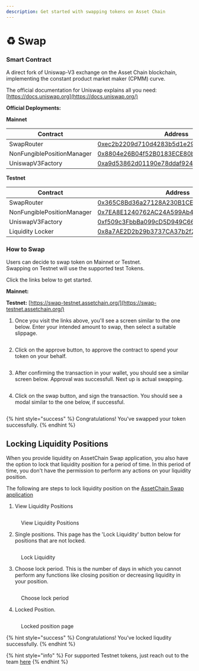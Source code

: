 ```yaml
---
description: Get started with swapping tokens on Asset Chain
---
```


# ♻️ Swap

### Smart Contract

A direct fork of Uniswap-V3 exchange on the Asset Chain blockchain, implementing the constant product market maker (CPMM) curve.

The official documentation for Uniswap explains all you need: [https://docs.uniswap.org](https://docs.uniswap.org/)

**Official Deployments:**

**Mainnet**

<table><thead><tr><th width="275">Contract</th><th>Address</th></tr></thead><tbody><tr><td>SwapRouter</td><td><a href="https://scan.assetchain.org/address/0xEC2B2209D710D4283b5d1e29441Df0Dbb9ceE5c3">0xec2b2209d710d4283b5d1e29441df0dbb9cee5c3</a></td></tr><tr><td>NonFungiblePositionManager</td><td><a href="https://scan.assetchain.org/address/0x8804e26B04f52B0183ECE80b797d1c1079956E56">0x8804e26B04f52B0183ECE80b797d1c1079956E56</a></td></tr><tr><td>UniswapV3Factory</td><td><a href="https://scan.assetchain.org/address/0xa9d53862D01190e78dDAf924a8F497b4F8bb5163">0xa9d53862d01190e78ddaf924a8f497b4f8bb5163</a></td></tr></tbody></table>

**Testnet**

<table><thead><tr><th width="272">Contract</th><th>Address</th></tr></thead><tbody><tr><td>SwapRouter</td><td><a href="https://scan-testnet.assetchain.org/address/0x365C8Bd36a27128A230B1CE8f7027d7a9e5A8f82">0x365C8Bd36a27128A230B1CE8f7027d7a9e5A8f82</a></td></tr><tr><td>NonFungiblePositionManager</td><td><a href="https://scan-testnet.assetchain.org/address/0x7EA8E1240762AC24A599Ab4eD86E39f989BC78A9">0x7EA8E1240762AC24A599Ab4eD86E39f989BC78A9</a></td></tr><tr><td>UniswapV3Factory</td><td><a href="https://scan-testnet.assetchain.org/address/0xf509c3FbbBa099cD5D949C6621C218B3E52670F8">0xf509c3FbbBa099cD5D949C6621C218B3E52670F8</a></td></tr><tr><td>Liquidity Locker</td><td><a href="https://scan-testnet.assetchain.org/address/0x8a7AE2D2b29b3737CA37b2f2a6406A0533015990">0x8a7AE2D2b29b3737CA37b2f2a6406A0533015990</a></td></tr></tbody></table>

### How to Swap

Users can decide to swap token on Mainnet or Testnet.\
Swapping on Testnet will use the supported test Tokens.

Click the links below to get started.

**Mainnet:**

**Testnet:** [https://swap-testnet.assetchain.org/](https://swap-testnet.assetchain.org/)

1. Once you visit the links above, you'll see a screen similar to the one below. Enter your intended amount to swap, then select a suitable slippage.

<figure><img src="https://raw.githubusercontent.com/theiceeman/asset-chain-assets/main/gitbooks/swap/1.png" alt=""><figcaption></figcaption></figure>

2. Click on the approve button, to approve the contract to spend your token on your behalf.

<figure><img src="https://raw.githubusercontent.com/theiceeman/asset-chain-assets/main/gitbooks/swap/2.png" alt=""><figcaption></figcaption></figure>

3. After confirming the transaction in your wallet, you should see a similar screen below. Approval was successfull. Next up is actual swapping.

<figure><img src="https://raw.githubusercontent.com/theiceeman/asset-chain-assets/main/gitbooks/swap/3.png" alt=""><figcaption></figcaption></figure>

4. Click on the swap button, and sign the transaction. You should see a modal similar to the one below, if successful.

<figure><img src="https://raw.githubusercontent.com/theiceeman/asset-chain-assets/main/gitbooks/swap/4.png" alt=""><figcaption></figcaption></figure>

{% hint style="success" %}
Congratulations! You've swapped your token successfully.
{% endhint %}

## Locking Liquidity Positions

When you provide liquidity on AssetChain Swap application, you also have the option to lock that liquidity position for a period of time. In this period of time, you don't have the permission to perform any actions on your liquidity position.

The following are steps to lock liquidity position on the [AssetChain Swap application](https://swap-testnet.assetchain.org)

1. View Liquidity Positions

<figure><img src="https://raw.githubusercontent.com/theiceeman/asset-chain-assets/main/gitbooks/swap/1-positions-page.png" alt=""><figcaption><p>View Liquidity Positions</p></figcaption></figure>

2. Single positions. This page has the 'Lock Liquidity' button below for positions that are not locked.

<figure><img src="https://raw.githubusercontent.com/theiceeman/asset-chain-assets/main/gitbooks/swap/2-single-positions-page.png" alt=""><figcaption><p>Lock Liquidity</p></figcaption></figure>

3. Choose lock period. This is the number of days in which you cannot perform any functions like closing position or decreasing liquidity in your position.

<figure><img src="https://raw.githubusercontent.com/theiceeman/asset-chain-assets/main/gitbooks/swap/3-choose-lock-period.png" alt=""><figcaption><p>Choose lock period</p></figcaption></figure>

4. Locked Position.

<figure><img src="https://raw.githubusercontent.com/theiceeman/asset-chain-assets/main/gitbooks/swap/4-lock-liquidity-page.png" alt=""><figcaption><p>Locked position page</p></figcaption></figure>

{% hint style="success" %}
Congratulations! You've locked liqudity successfully.
{% endhint %}



{% hint style="info" %}
For supported Testnet tokens, just reach out to the team [here](https://t.me/AssetChainBuilders)
{% endhint %}
